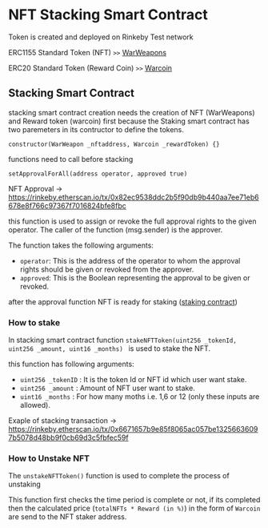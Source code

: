 # NFT Stacking Smart Contract

Token is created and deployed on Rinkeby Test network

ERC1155 Standard Token (NFT) `>>` [WarWeapons](https://rinkeby.etherscan.io/address/0x4228c42B33003500b07DBdb58675ACD3f28Ef23a)

ERC20 Standard Token (Reward Coin) `>>` [Warcoin](https://rinkeby.etherscan.io/address/0x398195aAe738E6f57e9Fb11EDaEb915BC14C65af)

## Stacking Smart Contract

stacking smart contract creation needs the creation of NFT (WarWeapons) and Reward token (warcoin) first because the Staking smart contract has two paremeters in its contructor to define the tokens.

`constructor(WarWeapon _nftaddress, Warcoin _rewardToken) {}`

functions need to call before stacking

`setApprovalForAll(address operator, approved true)` 

NFT Approval -> https://rinkeby.etherscan.io/tx/0x82ec9538ddc2b5f90db9b440aa7ee71eb6678e8f766c97367f7016824bfe8fbc

this function is used to assign or revoke the full approval rights to the given operator. The caller of the function (msg.sender) is the approver.

The function takes the following arguments:

- `operator`: This is the address of the operator to whom the approval rights should be given or revoked from the approver.
- `approved`: This is the Boolean representing the approval to be given or revoked.

after the approval function NFT is ready for staking ([staking contract](https://rinkeby.etherscan.io/address/0xfa1cB7f4419032AceA92fBf708Aedd738B274903#code))

### How to stake

In stacking smart contract function `stakeNFTToken(uint256 _tokenId, uint256 _amount, uint16 _months) ` is used to stake the NFT.

this function has following arguments:

- `uint256 _tokenID` : It is the token Id or NFT id which user want stake.
- `uint256 _amount` : Amount of NFT user want to stake.
- `uint16 _months` : For how many moths i.e. 1,6 or 12 (only these inputs are allowed).


Exaple of stacking transaction -> https://rinkeby.etherscan.io/tx/0x6671657b9e85f8065ac057be13256636097b5078d48bb9f0cb69d3c5fbfec59f

### How to Unstake NFT

The `unstakeNFTToken()` function is used to complete the process of unstaking

This function first checks the time period is complete or not, if its completed then the calculated price (`totalNFTs * Reward (in %)`) in the form of `Warcoin` are send to the NFT staker address.